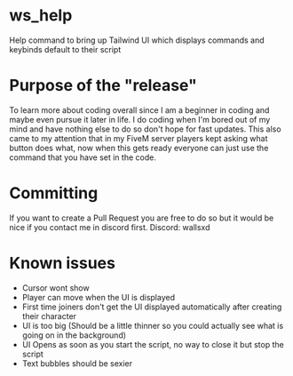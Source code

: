 # ws_help
Help command to bring up Tailwind UI which displays commands and keybinds default to their script

# Purpose of the "release"
To learn more about coding overall since I am a beginner in coding and maybe even pursue it later in life.
I do coding when I'm bored out of my mind and have nothing else to do so don't hope for fast updates.
This also came to my attention that in my FiveM server players kept asking what button does what, now when this gets ready everyone can just use the command that you have set in the code.

# Committing
If you want to create a Pull Request you are free to do so but it would be nice if you contact me in discord first.
Discord: wallsxd

# Known issues
* Cursor wont show
* Player can move when the UI is displayed
* First time joiners don't get the UI displayed automatically after creating their character
* UI is too big (Should be a little thinner so you could actually see what is going on in the background)
* UI Opens as soon as you start the script, no way to close it but stop the script
* Text bubbles should be sexier
